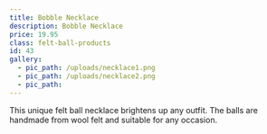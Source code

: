 ```yaml
---
title: Bobble Necklace
description: Bobble Necklace
price: 19.95
class: felt-ball-products
id: 43
gallery:
  - pic_path: /uploads/necklace1.png
  - pic_path: /uploads/necklace2.png
  - pic_path:
---
```



This unique felt ball necklace brightens up any outfit. The balls are handmade from wool felt and suitable for any occasion.
